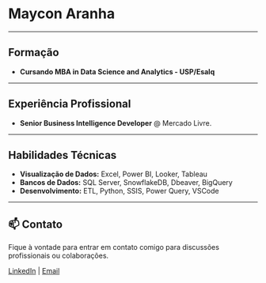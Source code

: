 # Maycon Aranha

---
## Formação

- **Cursando MBA in Data Science and Analytics - USP/Esalq**

---
## Experiência Profissional

- **Senior Business Intelligence Developer** @ Mercado Livre.

---

## Habilidades Técnicas

- **Visualização de Dados:** Excel, Power BI, Looker, Tableau  
- **Bancos de Dados:** SQL Server, SnowflakeDB, Dbeaver, BigQuery  
- **Desenvolvimento:** ETL, Python, SSIS, Power Query, VSCode  

---

## 📫 Contato

Fique à vontade para entrar em contato comigo para discussões profissionais ou colaborações.

[LinkedIn](https://www.linkedin.com/in/maycon-aranha/) | [Email](mailto:maycon.aranha@outlook.com)
